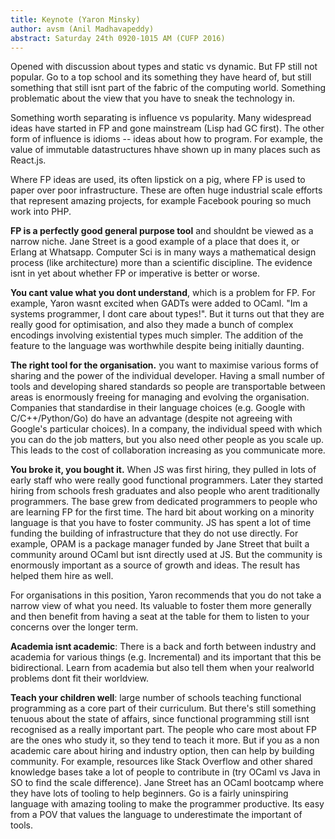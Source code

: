 ```yaml
---
title: Keynote (Yaron Minsky)
author: avsm (Anil Madhavapeddy)
abstract: Saturday 24th 0920-1015 AM (CUFP 2016)
---
```


Opened with discussion about types and static vs dynamic.  But FP still not
popular. Go to a top school and its something they have heard of, but still
something that still isnt part of the fabric of the computing world.  Something
problematic about the view that you have to sneak the technology in.

Something worth separating is influence vs popularity.  Many widespread ideas
have started in FP and gone mainstream (Lisp had GC first). The other form of
influence is idioms -- ideas about how to program.  For example, the value of
immutable datastructures hhave shown up in many places such as React.js.

Where FP ideas are used, its often lipstick on a pig, where FP is used to paper
over poor infrastructure.  These are often huge industrial scale efforts that
represent amazing projects, for example Facebook pouring so much work into PHP.

**FP is a perfectly good general purpose tool** and shouldnt be viewed as a
narrow niche. Jane Street is a good example of a place that does it, or Erlang
at Whatsapp. Computer Sci is in many ways a mathematical design process (like
architecture) more than a scientific discipline. The evidence isnt in yet about
whether FP or imperative is better or worse.

**You cant value what you dont understand**, which is a problem for FP.  For
example, Yaron wasnt excited when GADTs were added to OCaml. "Im a systems
programmer, I dont care about types!". But it turns out that they are really
good for optimisation, and also they made a bunch of complex encodings
involving existential types much simpler.  The addition of the feature to the
language was worthwhile despite being initially daunting.

**The right tool for the organisation.** you want to maximise various forms of
sharing and the power of the individual developer. Having a small number of
tools and developing shared standards so people are transportable between areas
is enormously freeing for managing and evolving the organisation. Companies
that standardise in their language choices (e.g. Google with C/C++/Python/Go)
do have an advantage (despite not agreeing with Google's particular choices).
In a company, the individual speed with which you can do the job matters, but
you also need other people as you scale up. This leads to the cost of
collaboration increasing as you communicate more.

**You broke it, you bought it.** When JS was first hiring, they pulled in lots
of early staff who were really good functional programmers.  Later they started
hiring from schools fresh graduates and also people who arent traditionally
programmers. The base grew from dedicated programmers to people who are
learning FP for the first time. The hard bit about working on a minority
language is that you have to foster community. JS has spent a lot of time
funding the building of infrastructure that they do not use directly.  For
example, OPAM is a package manager funded by Jane Street that built a community
around OCaml but isnt directly used at JS. But the community is enormously
important as a source of growth and ideas.  The result has helped them hire as
well.

For organisations in this position, Yaron recommends that you do not take a
narrow view of what you need. Its valuable to foster them more generally and
then benefit from having a seat at the table for them to listen to your
concerns over the longer term.

**Academia isnt academic**: There is a back and forth between industry and
academia for various things (e.g. Incremental) and its important that this
be bidirectional. Learn from academia but also tell them when your realworld
problems dont fit their worldview.

**Teach your children well**: large number of schools teaching functional
programming as a core part of their curriculum. But there's still something
tenuous about the state of affairs, since functional programming still isnt
recognised as a really important part. The people who care most about FP are
the ones who study it, so they tend to teach it more. But if you as a non
academic care about hiring and industry option, then can help by building
community.  For example, resources like Stack Overflow and other shared
knowledge bases take a lot of people to contribute in (try OCaml vs Java in SO
to find the scale difference).  Jane Street has an OCaml bootcamp where they
have lots of tooling to help beginners. Go is a fairly uninspiring language
with amazing tooling to make the programmer productive. Its easy from a POV
that values the language to underestimate the important of tools.

